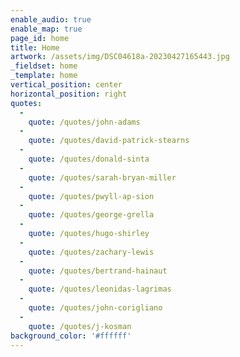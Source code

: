 ```yaml
---
enable_audio: true
enable_map: true
page_id: home
title: Home
artwork: /assets/img/DSC04618a-20230427165443.jpg
_fieldset: home
_template: home
vertical_position: center
horizontal_position: right
quotes:
  -
    quote: /quotes/john-adams
  -
    quote: /quotes/david-patrick-stearns
  -
    quote: /quotes/donald-sinta
  -
    quote: /quotes/sarah-bryan-miller
  -
    quote: /quotes/pwyll-ap-sion
  -
    quote: /quotes/george-grella
  -
    quote: /quotes/hugo-shirley
  -
    quote: /quotes/zachary-lewis
  -
    quote: /quotes/bertrand-hainaut
  -
    quote: /quotes/leonidas-lagrimas
  -
    quote: /quotes/john-corigliano
  -
    quote: /quotes/j-kosman
background_color: '#ffffff'
---
```




























































